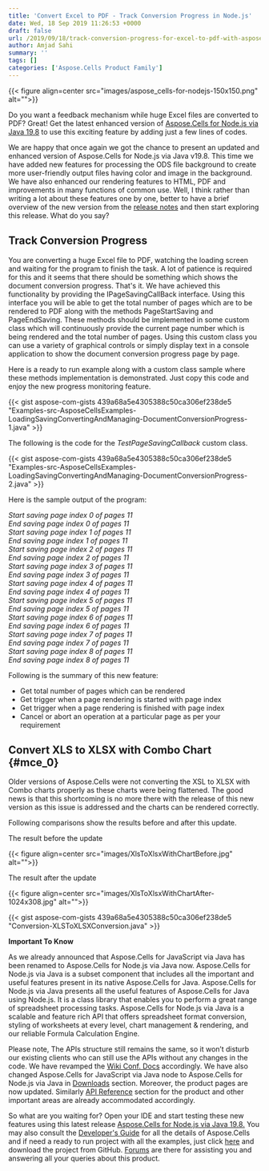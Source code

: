 ```yaml
---
title: 'Convert Excel to PDF - Track Conversion Progress in Node.js'
date: Wed, 18 Sep 2019 11:26:53 +0000
draft: false
url: /2019/09/18/track-conversion-progress-for-excel-to-pdf-with-aspose.cells-for-node.js-via-java-19.8/
author: Amjad Sahi
summary: ''
tags: []
categories: ['Aspose.Cells Product Family']
---
```




{{< figure align=center src="images/aspose_cells-for-nodejs-150x150.png" alt="">}}


Do you want a feedback mechanism while huge Excel files are converted to PDF? Great! Get the latest enhanced version of [Aspose.Cells for Node.js via Java 19.8][1] to use this exciting feature by adding just a few lines of codes.

We are happy that once again we got the chance to present an updated and enhanced version of Aspose.Cells for Node.js via Java v19.8. This time we have added new features for processing the ODS file background to create more user-friendly output files having color and image in the background. We have also enhanced our rendering features to HTML, PDF and improvements in many functions of common use. Well, I think rather than writing a lot about these features one by one, better to have a brief overview of the new version from the [release notes][2] and then start exploring this release. What do you say?

## Track Conversion Progress

You are converting a huge Excel file to PDF, watching the loading screen and waiting for the program to finish the task. A lot of patience is required for this and it seems that there should be something which shows the document conversion progress. That's it. We have achieved this functionality by providing the IPageSavingCallBack interface. Using this interface you will be able to get the total number of pages which are to be rendered to PDF along with the methods PageStartSaving and PageEndSaving. These methods should be implemented in some custom class which will continuously provide the current page number which is being rendered and the total number of pages. Using this custom class you can use a variety of graphical controls or simply display text in a console application to show the document conversion progress page by page.

Here is a ready to run example along with a custom class sample where these methods implementation is demonstrated. Just copy this code and enjoy the new progress monitoring feature.

{{< gist aspose-com-gists 439a68a5e4305388c50ca306ef238de5 "Examples-src-AsposeCellsExamples-LoadingSavingConvertingAndManaging-DocumentConversionProgress-1.java" >}}

The following is the code for the _TestPageSavingCallback_ custom class.

{{< gist aspose-com-gists 439a68a5e4305388c50ca306ef238de5 "Examples-src-AsposeCellsExamples-LoadingSavingConvertingAndManaging-DocumentConversionProgress-2.java" >}}

Here is the sample output of the program:

_Start saving page index 0 of pages 11  
End saving page index 0 of pages 11  
Start saving page index 1 of pages 11  
End saving page index 1 of pages 11  
Start saving page index 2 of pages 11  
End saving page index 2 of pages 11  
Start saving page index 3 of pages 11  
End saving page index 3 of pages 11  
Start saving page index 4 of pages 11  
End saving page index 4 of pages 11  
Start saving page index 5 of pages 11  
End saving page index 5 of pages 11  
Start saving page index 6 of pages 11  
End saving page index 6 of pages 11  
Start saving page index 7 of pages 11  
End saving page index 7 of pages 11  
Start saving page index 8 of pages 11  
End saving page index 8 of pages 11_

Following is the summary of this new feature:

*   Get total number of pages which can be rendered
*   Get trigger when a page rendering is started with page index
*   Get trigger when a page rendering is finished with page index
*   Cancel or abort an operation at a particular page as per your requirement

## Convert XLS to XLSX with Combo Chart {#mce_0}

Older versions of Aspose.Cells were not converting the XSL to XLSX with Combo charts properly as these charts were being flattened. The good news is that this shortcoming is no more there with the release of this new version as this issue is addressed and the charts can be rendered correctly.

Following comparisons show the results before and after this update.

The result before the update



{{< figure align=center src="images/XlsToXlsxWithChartBefore.jpg" alt="">}}


The result after the update



{{< figure align=center src="images/XlsToXlsxWithChartAfter-1024x308.jpg" alt="">}}


{{< gist aspose-com-gists 439a68a5e4305388c50ca306ef238de5 "Conversion-XLSToXLSXConversion.java" >}}  

**Important To Know**

As we already announced that Aspose.Cells for JavaScript via Java has been renamed to Aspose.Cells for Node.js via Java now. Aspose.Cells for Node.js via Java is a subset component that includes all the important and useful features present in its native Aspose.Cells for Java. Aspose.Cells for Node.js via Java presents all the useful features of Aspose.Cells for Java using Node.js. It is a class library that enables you to perform a great range of spreadsheet processing tasks. Aspose.Cells for Node.js via Java is a scalable and feature rich API that offers spreadsheet format conversion, styling of worksheets at every level, chart management & rendering, and our reliable Formula Calculation Engine.

Please note, The APIs structure still remains the same, so it won’t disturb our existing clients who can still use the APIs without any changes in the code. We have revamped the [Wiki Conf. Docs][3] accordingly. We have also changed Aspose.Cells for JavaScript via Java node to Aspose.Cells for Node.js via Java in [Downloads][4] section. Moreover, the product pages are now updated. Similarly [API Reference][5] section for the product and other important areas are already accommodated accordingly.

So what are you waiting for? Open your IDE and start testing these new features using this latest release [Aspose.Cells for Node.js via Java 19.8.][6] You may also consult the [Developer's Guide][7] for all the details of Aspose.Cells and if need a ready to run project with all the examples, just click [here][8] and download the project from GitHub. [Forums][9] are there for assisting you and answering all your queries about this product.




[1]: https://downloads.aspose.com/cells/nodejs
[2]: https://docs.aspose.com/cells/java/aspose-cells-for-node-js-via-java-19-8-release-notes/
[3]: https://docs.aspose.com/cells/java/
[4]: https://downloads.aspose.com/cells/nodejs
[5]: https://apireference.aspose.com/nodejs/cells
[6]: https://downloads.aspose.com/cells/nodejs/new-releases/aspose.cells-for-node.js-via-java-19.8/
[7]: https://docs.aspose.com/cells/java/
[8]: https://github.com/aspose-cells/Aspose.Cells-for-Java
[9]: https://forum.aspose.com/c/cells




